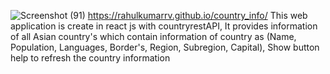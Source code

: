 ![Screenshot (91)](https://user-images.githubusercontent.com/33459576/132122583-c80d5e4f-9e6b-48e5-af26-7807b1f4f877.png)
https://rahulkumarrv.github.io/country_info/
This web application is create in react js with countryrestAPI,
It provides information of all Asian country's which contain information of country as (Name, Population, Languages, Border's, Region, Subregion, Capital),
Show button help to refresh the country information
